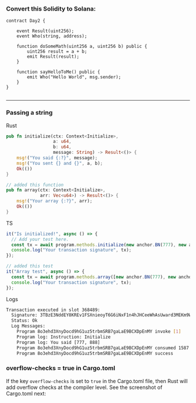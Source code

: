 ### Convert this Solidity to Solana:

```Solidity
contract Day2 {

	event Result(uint256);
	event Who(string, address);
	
	function doSomeMath(uint256 a, uint256 b) public {
		uint256 result = a + b;
		emit Result(result);
	}

	function sayHelloToMe() public {
		emit Who("Hello World", msg.sender);
	}
}


```
---------

### Passing a string
Rust

```rust
pub fn initialize(ctx: Context<Initialize>,
                  a: u64,
                  b: u64,
                  message: String) -> Result<()> {
    msg!("You said {:?}", message);
    msg!("You sent {} and {}", a, b);
    Ok(())
}

// added this function
pub fn array(ctx: Context<Initialize>,
             arr: Vec<u64>) -> Result<()> {
    msg!("Your array {:?}", arr);
    Ok(())
}

```
TS
```ts
it("Is initialized!", async () => {
  // Add your test here.
  const tx = await program.methods.initialize(new anchor.BN(777), new anchor.BN(888), "hello").rpc();
  console.log("Your transaction signature", tx);
});

// added this test
it("Array test", async () => {
  const tx = await program.methods.array([new anchor.BN(777), new anchor.BN(888)]).rpc();
  console.log("Your transaction signature", tx);
});

```

Logs
```bash
Transaction executed in slot 368489:
  Signature: 3TBzE3NddEY8KREv1FSXnieoyT6G6iNxF1n4hJHCeeWhAsUward3MEKm9WJHV4PMjPxeN2jRSRC9Rq8FUKjXoBQR
  Status: Ok
  Log Messages:
    Program 8o3ehd3XnyDocd9hG1uz5trbmSRB7gaLaE9BCXDpEnMY invoke [1]
    Program log: Instruction: Initialize
    Program log: You said [777, 888]
    Program 8o3ehd3XnyDocd9hG1uz5trbmSRB7gaLaE9BCXDpEnMY consumed 1587 of 200000 compute units
    Program 8o3ehd3XnyDocd9hG1uz5trbmSRB7gaLaE9BCXDpEnMY success


```

### overflow-checks = true in Cargo.toml

If the key `overflow-checks` is set to `true` in the Cargo.toml file, then Rust will add overflow checks at the compiler level. See the screenshot of Cargo.toml next:
